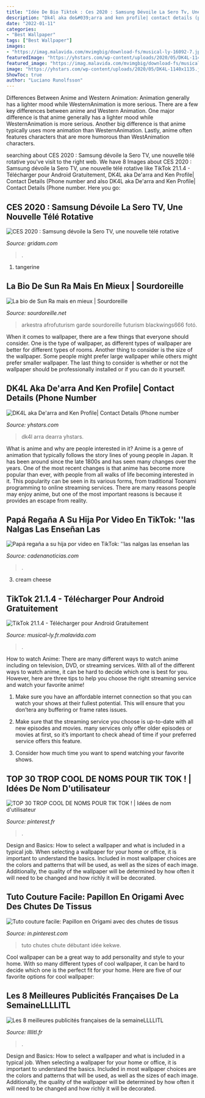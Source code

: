 ```yaml
---
title: "Idée De Bio Tiktok : Ces 2020 : Samsung Dévoile La Sero Tv, Une Nouvelle Télé Rotative"
description: "Dk4l aka de&#039;arra and ken profile| contact details (phone number"
date: "2022-01-11"
categories:
- "Best Wallpaper"
tags: ["Best Wallpaper"]
images:
- "https://imag.malavida.com/mvimgbig/download-fs/musical-ly-16092-7.jpg"
featuredImage: "https://yhstars.com/wp-content/uploads/2020/05/DK4L-1140x1135.jpg"
featured_image: "https://imag.malavida.com/mvimgbig/download-fs/musical-ly-16092-7.jpg"
image: "https://yhstars.com/wp-content/uploads/2020/05/DK4L-1140x1135.jpg"
ShowToc: true
author: "Luciano Runolfsson"
---
```



Differences Between Anime and Western Animation: Animation generally has a lighter mood while WesternAnimation is more serious.
There are a few key differences between anime and Western Animation. One major difference is that anime generally has a lighter mood while WesternAnimation is more serious. Another big difference is that anime typically uses more animation than WesternAnimation. Lastly, anime often features characters that are more humorous than WestAnimation characters.

	

		
searching about CES 2020 : Samsung dévoile la Sero TV, une nouvelle télé rotative you've visit to the right web. We have 8 Images about CES 2020 : Samsung dévoile la Sero TV, une nouvelle télé rotative like TikTok 21.1.4 - Télécharger pour Android Gratuitement, DK4L aka De&#039;arra and Ken Profile| Contact Details (Phone number and also DK4L aka De&#039;arra and Ken Profile| Contact Details (Phone number. Here you go:
		
    
## CES 2020 : Samsung Dévoile La Sero TV, Une Nouvelle Télé Rotative

<img loading=lazy src="https://www.gridam.com/wp-content/uploads/2020/01/sero-tv.jpg" onerror="this.onerror=null;this.src='https://tse1.mm.bing.net/th?id=OIP.TalJjoxM60Xhd2ubBeWfKwHaFE&amp;pid=15.1';" alt="CES 2020 : Samsung dévoile la Sero TV, une nouvelle télé rotative">

_Source: gridam.com_

>. 

	

1. tangerine 

    
## La Bio De Sun Ra Mais En Mieux | Sourdoreille

<img loading=lazy src="https://sourdoreille.net/2016/wp-content/uploads/2018/12/sun-ra.jpg" onerror="this.onerror=null;this.src='https://tse2.mm.bing.net/th?id=OIP.rNVGf9DpnVA1uWzeoQ1rZAHaE8&amp;pid=15.1';" alt="La bio de Sun Ra mais en mieux | Sourdoreille">

_Source: sourdoreille.net_

>arkestra afrofuturism garde sourdoreille futurism blackwings666 fotó. 

	

When it comes to wallpaper, there are a few things that everyone should consider. One is the type of wallpaper, as different types of wallpaper are better for different types of rooms. Another thing to consider is the size of the wallpaper. Some people might prefer large wallpaper while others might prefer smaller wallpaper. The last thing to consider is whether or not the wallpaper should be professionally installed or if you can do it yourself.

    
## DK4L Aka De&#039;arra And Ken Profile| Contact Details (Phone Number

<img loading=lazy src="https://yhstars.com/wp-content/uploads/2020/05/DK4L-1140x1135.jpg" onerror="this.onerror=null;this.src='https://tse4.mm.bing.net/th?id=OIP.exoaulqZVUIaosErWn08wwHaHX&amp;pid=15.1';" alt="DK4L aka De&#039;arra and Ken Profile| Contact Details (Phone number">

_Source: yhstars.com_

>dk4l arra dearra yhstars. 

	

What is anime and why are people interested in it?
Anime is a genre of animation that typically follows the story lines of young people in Japan. It has been around since the late 1800s and has seen many changes over the years. One of the most recent changes is that anime has become more popular than ever, with people from all walks of life becoming interested in it. This popularity can be seen in its various forms, from traditional Toonami programming to online streaming services. There are many reasons people may enjoy anime, but one of the most important reasons is because it provides an escape from reality.

    
## Papá Regaña A Su Hija Por Video En TikTok: &#039;&#039;las Nalgas Las Enseñan Las

<img loading=lazy src="https://cadenanoticias.com/assets/article/00111042/20210305_2949WT3He2.jpg" onerror="this.onerror=null;this.src='https://tse4.mm.bing.net/th?id=OIP.d3ohQqx4d_49M81WkiS9HAHaEK&amp;pid=15.1';" alt="Papá regaña a su hija por video en TikTok: &#039;&#039;las nalgas las enseñan las">

_Source: cadenanoticias.com_

>. 

	

3. cream cheese 

    
## TikTok 21.1.4 - Télécharger Pour Android Gratuitement

<img loading=lazy src="https://imag.malavida.com/mvimgbig/download-fs/musical-ly-16092-7.jpg" onerror="this.onerror=null;this.src='https://tse2.mm.bing.net/th?id=OIP.E6jBHrIwA2jA_q2qpGXG3gHaNK&amp;pid=15.1';" alt="TikTok 21.1.4 - Télécharger pour Android Gratuitement">

_Source: musical-ly.fr.malavida.com_

>. 

	

How to watch Anime: There are many different ways to watch anime including on television, DVD, or streaming services.
With all of the different ways to watch anime, it can be hard to decide which one is best for you. However, here are three tips to help you choose the right streaming service and watch your favorite anime!
1. Make sure you have an affordable internet connection so that you can watch your shows at their fullest potential. This will ensure that you don’tera any buffering or frame rates issues.

2. Make sure that the streaming service you choose is up-to-date with all new episodes and movies. many services only offer older episodes or movies at first, so it’s important to check ahead of time if your preferred service offers this feature.

3. Consider how much time you want to spend watching your favorite shows.

    
## TOP 30 TROP COOL DE NOMS POUR TIK TOK ! | Idées De Nom D&#039;utilisateur

<img loading=lazy src="https://i.pinimg.com/736x/db/94/1c/db941c48007277b03c4297342a6b87c5.jpg" onerror="this.onerror=null;this.src='https://tse3.mm.bing.net/th?id=OIP.J4XlJnMIEUgHZt3piKuxGgHaLF&amp;pid=15.1';" alt="TOP 30 TROP COOL DE NOMS POUR TIK TOK ! | Idées de nom d&#039;utilisateur">

_Source: pinterest.fr_

>. 

	

Design and Basics: How to select a wallpaper and what is included in a typical job.
When selecting a wallpaper for your home or office, it is important to understand the basics. Included in most wallpaper choices are the colors and patterns that will be used, as well as the sizes of each image. Additionally, the quality of the wallpaper will be determined by how often it will need to be changed and how richly it will be decorated.

    
## Tuto Couture Facile: Papillon En Origami Avec Des Chutes De Tissus

<img loading=lazy src="https://i.pinimg.com/736x/73/5d/db/735ddb0fcdaa3bc1837240736346766f.jpg" onerror="this.onerror=null;this.src='https://tse1.mm.bing.net/th?id=OIP.Y1Jqi36C46k46U4_Ql0fvAHaFj&amp;pid=15.1';" alt="Tuto couture facile: Papillon en Origami avec des chutes de tissus">

_Source: in.pinterest.com_

>tuto chutes chute débutant idée kekwe. 

	

Cool wallpaper can be a great way to add personality and style to your home. With so many different types of cool wallpaper, it can be hard to decide which one is the perfect fit for your home. Here are five of our favorite options for cool wallpaper: 

    
## Les 8 Meilleures Publicités Françaises De La SemaineLLLLITL

<img loading=lazy src="http://www.llllitl.fr/wp-content/uploads/2014/05/biocoop-publicité-marketing-print-produits-bio-acheter-responsable-nachetez-pas-fraises-cosmétiques-agence-fred-farid-1.jpg" onerror="this.onerror=null;this.src='https://tse4.mm.bing.net/th?id=OIP.g-7Och5jsblwXVNFUwSyuwHaKd&amp;pid=15.1';" alt="Les 8 meilleures publicités françaises de la semaineLLLLITL">

_Source: llllitl.fr_

>. 

	

Design and Basics: How to select a wallpaper and what is included in a typical job.
When selecting a wallpaper for your home or office, it is important to understand the basics. Included in most wallpaper choices are the colors and patterns that will be used, as well as the sizes of each image. Additionally, the quality of the wallpaper will be determined by how often it will need to be changed and how richly it will be decorated.

